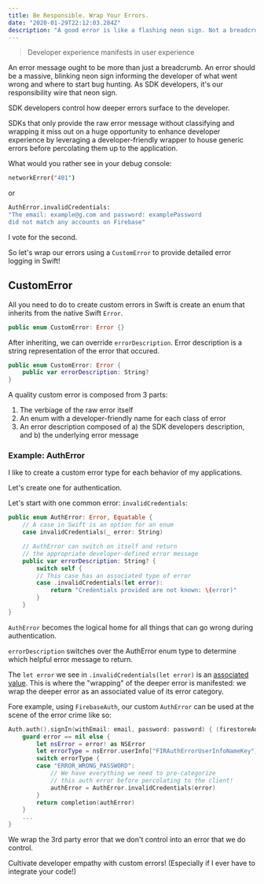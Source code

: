```yaml
---
title: Be Responsible. Wrap Your Errors.
date: "2020-01-29T22:12:03.284Z"
description: "A good error is like a flashing neon sign. Not a breadcrumb."
---
```


<blockquote>Developer experience manifests in user experience</blockquote>

An error message ought to be more than just a breadcrumb. An error should be a massive, blinking neon sign informing the developer of what went wrong and where to start bug hunting. As SDK developers, it's our responsibility wire that neon sign.

SDK developers control how deeper errors surface to the developer.

SDKs that only provide the raw error message without classifying and wrapping it miss out on a huge opportunity to enhance developer experience by leveraging a developer-friendly wrapper to house generic errors before percolating them up to the application.

What would you rather see in your debug console:

<div class="impl">

```bash
networkError("401")
```

</div>

or

<div class="impl">

```bash
AuthError.invalidCredentials:
"The email: example@g.com and password: examplePassword
did not match any accounts on Firebase"
```

</div>

I vote for the second.

So let's wrap our errors using a `CustomError` to provide detailed error logging in Swift!

<h2>CustomError</h2>

All you need to do to create custom errors in Swift is create an enum that inherits from the native Swift `Error`.

<div class="impl">

```swift
public enum CustomError: Error {}
```

</div>

After inheriting, we can override `errorDescription`. Error description is a string representation of the error that occured.

<div class="impl">

```swift
public enum CustomError: Error {
    public var errorDescription: String?
}
```

</div>

A quality custom error is composed from 3 parts:

1. The verbiage of the raw error itself
2. An enum with a developer-friendly name for each class of error
3. An error description composed of a) the SDK developers description, and b) the underlying error message

<h3>Example: AuthError</h3>

I like to create a custom error type for each behavior of my applications.

Let's create one for authentication.

Let's start with one common error: `invalidCredentials`:

<div class="impl">

```swift
public enum AuthError: Error, Equatable {
    // A case in Swift is an option for an enum
    case invalidCredentials(_ error: String)

    // AuthError can switch on itself and return
    // the appropriate developer-defined error message
    public var errorDescription: String? {
        switch self {
        // This case has an associated type of error
        case .invalidCredentials(let error):
            return "Credentials provided are not known: \(error)"
        }
    }
}
```

</div>

`AuthError` becomes the logical home for all things that can go wrong during authentication.

`errorDescription` switches over the AuthError enum type to determine which helpful error message to return.

The `let error` we see in `.invalidCredentials(let error)` is an [associated value](https://docs.swift.org/swift-book/LanguageGuide/Enumerations.html). This is where the "wrapping" of the deeper error is manifested: we wrap the deeper error as an associated value of its error category.

Fore example, using `FirebaseAuth`, our custom `AuthError` can be used at the scene of the error crime like so:

<div class="impl">

```swift
Auth.auth().signIn(withEmail: email, password: password) { (firestoreAuthResult, error) in
    guard error == nil else {
        let nsError = error! as NSError
        let errorType = nsError.userInfo["FIRAuthErrorUserInfoNameKey"] as? String
        switch errorType {
        case "ERROR_WRONG_PASSWORD":
            // We have everything we need to pre-categorize
            // this auth error before percolating to the client!
            authError = AuthError.invalidCredentials(error)
        }
        return completion(authError)
    }
    ...
}
```

</div>

We wrap the 3rd party error that we don't control into an error that we do control.

Cultivate developer empathy with custom errors! (Especially if I ever have to integrate your code!)
